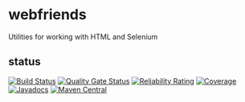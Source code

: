 # webfriends
Utilities for working with HTML and Selenium

## status

[![Build Status](https://github.com/BorderTech/webfriends/actions/workflows/github-actions-build.yml/badge.svg)](https://github.com/BorderTech/webfriends/actions/workflows/github-actions-build.yml)
[![Quality Gate Status](https://sonarcloud.io/api/project_badges/measure?project=bordertech-webfriends&metric=alert_status)](https://sonarcloud.io/dashboard?id=bordertech-webfriends)
[![Reliability Rating](https://sonarcloud.io/api/project_badges/measure?project=bordertech-webfriends&metric=reliability_rating)](https://sonarcloud.io/dashboard?id=bordertech-webfriends)
[![Coverage](https://sonarcloud.io/api/project_badges/measure?project=bordertech-webfriends&metric=coverage)](https://sonarcloud.io/dashboard?id=bordertech-webfriends)
[![Javadocs](https://javadoc.io/badge/com.github.bordertech.webfriends/webfriends-api.svg)](https://javadoc.io/doc/com.github.bordertech.webfriends/webfriends-api)
[![Maven Central](https://img.shields.io/maven-central/v/com.github.bordertech.webfriends/webfriends-api.svg?label=Maven%20Central)](https://search.maven.org/search?q=g:%22com.github.bordertech.webfriends%22%20AND%20a:%22webfriends-api%22)
